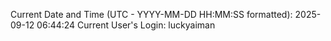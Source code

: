 Current Date and Time (UTC - YYYY-MM-DD HH:MM:SS formatted): 2025-09-12 06:44:24
Current User's Login: luckyaiman
